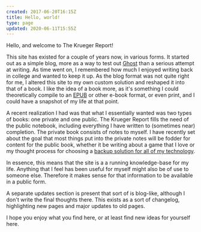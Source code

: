 ```yaml
---
created: 2017-06-20T16:15Z
title: Hello, world!
type: page
updated: 2020-06-11T15:55Z
---
```


Hello, and welcome to The Krueger Report!

This site has existed for a couple of years now, in various forms. It started out as a simple blog, more as a way to test out [Ghost](https://ghost.org) than a serious attempt at writing. As time went on, I remembered how much I enjoyed writing back in college and wanted to keep it up. As the blog format was not quite right for me, I altered this site to my own custom solution and reshaped it into that of a book. I like the idea of a book more, as it's something I could theoretically compile to an [EPUB](https://en.wikipedia.org/wiki/EPUB) or other e-book format, or even print, and I could have a snapshot of my life at that point.

A recent realization I had was that what I essentially wanted was two types of books: one private and one public. The Krueger Report fills the need of the public notebook, including everything I have written to (sometimes near) completion. The private book consists of notes to myself. I have recently set about the goal that most things put into the private notes will be fodder for content for the public book, whether it be writing about a game that I love or my thought process for choosing a [backup solution for all of my technology](/technology/backups). 

In essence, this means that the site is a a running knowledge-base for my life. Anything that I feel has been useful for myself might also be of use to someone else. Therefore it makes sense for that information to be available in a public form.

A separate updates section is present that sort of is blog-like, although I don't write the final thoughts there. This exists as a sort of changelog, highlighting new pages and major updates to old pages.

I hope you enjoy what you find here, or at least find new ideas for yourself here.
